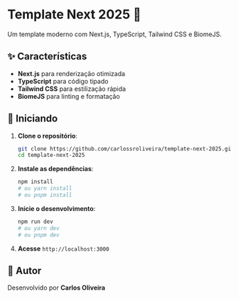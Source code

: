 # Template Next 2025 🚀

Um template moderno com Next.js, TypeScript, Tailwind CSS e BiomeJS.

## ✨ Características

- **Next.js** para renderização otimizada
- **TypeScript** para código tipado
- **Tailwind CSS** para estilização rápida
- **BiomeJS** para linting e formatação

## 🚀 Iniciando

1. **Clone o repositório**:
   ```bash
   git clone https://github.com/carlossroliveira/template-next-2025.git
   cd template-next-2025
   ```

2. **Instale as dependências**:
   ```bash
   npm install
   # ou yarn install
   # ou pnpm install
   ```

3. **Inicie o desenvolvimento**:
   ```bash
   npm run dev
   # ou yarn dev
   # ou pnpm dev
   ```

4. **Acesse** `http://localhost:3000`


## 📝 Autor

Desenvolvido por **Carlos Oliveira**
